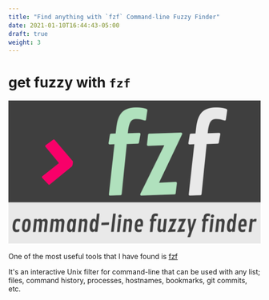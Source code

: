 ```yaml
---
title: "Find anything with `fzf` Command-line Fuzzy Finder"
date: 2021-01-10T16:44:43-05:00
draft: true
weight: 3
---
```


# get fuzzy with `fzf`
![img](https://raw.githubusercontent.com/junegunn/i/master/fzf.png)

One of the most useful tools that I have found is [fzf](https://github.com/junegunn/fzf#-)


It's an interactive Unix filter for command-line that can be used with any list; files, command history, processes, hostnames, bookmarks, git commits, etc.
